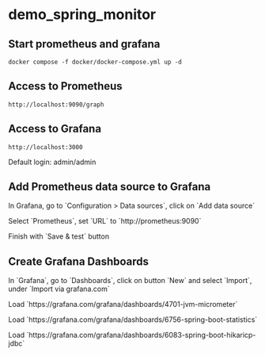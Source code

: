 # demo_spring_monitor

## Start prometheus and grafana

`docker compose -f docker/docker-compose.yml up -d`

## Access to Prometheus

`http://localhost:9090/graph`

## Access to Grafana

`http://localhost:3000`

<p>Default login: admin/admin</p>

## Add Prometheus data source to Grafana

<p>In Grafana, go to `Configuration > Data sources`, click on `Add data source`</p>
<p>Select `Prometheus`, set `URL` to `http://prometheus:9090`</p>
<p>Finish with `Save & test` button</p>

## Create Grafana Dashboards

<p>In `Grafana`, go to `Dashboards`, click on button `New` and select `Import`, under `Import via grafana.com`</p>
<p>Load `https://grafana.com/grafana/dashboards/4701-jvm-micrometer`</p>
<p>Load `https://grafana.com/grafana/dashboards/6756-spring-boot-statistics`</p>
<p>Load `https://grafana.com/grafana/dashboards/6083-spring-boot-hikaricp-jdbc`</p>

